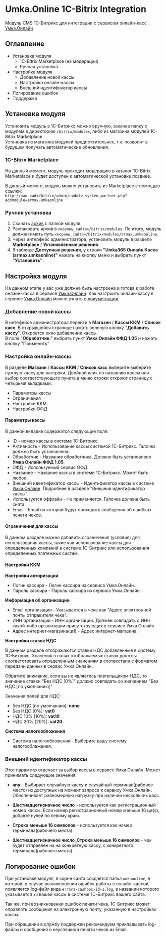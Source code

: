 # Umka.Online 1C-Bitrix Integration
Модуль CMS 1С-Битрикс для интеграции с сервисом онлайн-касс [Умка.Онлайн](https://umka365.ru/)

## Оглавление

* Установка модуля
  * 1C-Bitrix Marketplace (на модерации)
  * Ручная установка
* Настройка модуля
  * Добавление новой кассы
  * Настройка онлайн-кассы
  * Внешний идентификатор кассы
* Логирование ошибок
* Поддержка

## Установка модуля

Установить модуль в 1С-Битрикс можно вручную, закачав папку с модулем в директорию `/bitrix/modules`, 
либо из магазина модулей 1C-Bitrix Marketplace.  
Установка из магазина модулей предпочтительнее, т.к. позволит в будущем получать автоматические обновления.

### 1C-Bitrix Marketplace

На данный момент, модуль проходит модерацию в каталог 1C-Bitrix Marketplace 
и будет доступен к автоматической установке позднее.

В данный момент, модуль можно установить из Marketplace c помощью ссылки:  
`http://ваш-сайт/bitrix/admin/update_system_partner.php?addmodule=armax.umkaonline`

### Ручная установка

1. Скачать [архив](https://github.com/armax-ru/umka-online-1c-bitrix/archive/master.zip) с папкой модуля.
2. Распаковать архив в `<корень_сайта>/bitrix/modules`. По итогу, модуль должен иметь путь `<корень_сайта>/bitrix/modules/armax.umkaonline`.
3. Через интерфейс администратора, установить модуль в разделе **Marketplace** / **Установленные решения**.
4. В таблице **Доступные решения**, у строки **"Umka365 Онлайн Касса (armax.umkaonline)"** нажать на кнопку меню и выбрать пункт **"Установить"**.


## Настройка модуля

На данном этапе у вас уже должна быть настроена и готова к работе онлайн-касса в сервисе [Умка.Онлайн](https://umka365.ru/).
Как настроить онлайн-кассу в сервисе [Умка.Онлайн](https://umka365.ru/) можно узнать в [документации](http://umki.org/knowledge-base/).

### Добавление новой кассы

В интефейсе администратора перейти в **Магазин** / **Кассы ККМ** / **Список касс**.
В открывшейся странице нажать зеленую кнопку "**Добавить кассу**".
Откроется окно добавление кассы.  
В поле "**Обработчик:**" выбрать пункт **Умка Онлайн ФФД 1.05** 
и нажать кнопку "Применить"

### Настройка онлайн-кассы

В разделе **Магазин** / **Кассы ККМ** / **Список касс** выберите выберите нужную кассу для настроки.
Двойной клик по названию кассы или выбор соответствующего пункта в меню строки откроют страницу с четырьмя вкладками:
* Параметры кассы
* Ограничения
* Настройки ККМ
* Настройки ОФД

#### Параметры кассы

В данной вкладке содержатся следующие поля:

* ID - номер кассы в системе 1С-Битрикс. 
* Активность - Использование кассы системой 1С-Битрикс. Галочка должна быть установлена.
* Обработчик - Название обработчика. Должно быть установлено **Умка Онлайн ФФД 1.05**.
* ОФД - Используемый сервис ОФД.
* Название - Название кассы в системе 1С-Битрикс. Может быть любое.
* Внешний идентификатор кассы - Идентификатор кассы в системе [Умка.Онлайн](https://umka365.ru/). Подробнее в разделе "Внешний идентификатор кассы".
* Используется оффлайн - Не применяется. Галочка должна быть снята.
* Email - Email на которой будут приходить сообщения об ошибках печати чеков.

#### Ограничения для кассы

В данном разделе можно добавить ограничения (условия) для использования кассы, такие как 
использование кассы для определенных компаний в системе 1С-Битрикс или использования определенных платежных систем. 


#### Настройки ККМ

**Настройки авторизации**

* Логин кассира - Логин кассира из сервиса Умка.Онлайн.
* Пароль кассира - Пароль кассира из сервиса Умка.Онлайн.

**Информация об организации**

* Email организации - Указывается в чеке как "Адрес электронной почты отправителя чека".
* ИНН организации - ИНН организации. Должен совпадать с ИНН какой-либо организации присутствующих в сервисе  Умка.Онлайн.
* Адрес интернет-магазина(url) - Адрес интернет-магазина.

**Настройки ставок НДС**

В данном разделе отображаются ставки НДС добавленные в систему 1С-Битрикс.
Значения в полях отображаемых ставок должны соответствовать определенным значениям 
в соотвествии с форматом передачи данных в сервис Умка.Онлайн.

Обратите внимание, если вы не являетесь плательщиком НДС, 
то значение ставки "Без НДС [0%]" должно совпадать со значением "Без НДС [по умолчанию]"

Значения полей для НДС:

* Без НДС [по умолчанию]: **none**
* Без НДС [0%]:	**vat0**
* НДС 10% [10%]: **vat10**
* НДС 20% [20%]: **vat20**


**Система налогообложения**

* Система налогообложения - Выберите вашу систему налогооблажения.

### Внешний идентификатор кассы

Этот параметр отвечает за выбор кассы в сервисе Умка.Онлайн. Может принимать следующие значения:

* **any** - Выбирает случайную кассу и случайный терминал(рабочее место) из доступных на момент запроса к сервису Умка.Онлайн. 
Обеспечивает равномерную нагрузку при наличии нескольких касс.

* **Шестнадцетизначное число** - используется как регистрационный номер кассы. 
Если номер регистрационный номер меньше 16 цифр, добавте нулей по левому краю.

* **Строка меньше 16 символов** - используется как номер терминала(рабочего места).

* **Шестнадцетизначное число_Строка меньше 16 символов**  - чек будет отправлен на на конкретную кассу, с конкретного терминала(рабочего места).

## Логирование ошибок

При установке модуля, в корне сайта создается папка `umkaonline`, в которой, 
в случае возникновении ошибок работы с онлайн-кассой, появляется log-файл вида `errors-cashbox-id-1.log`, 
в названии которого указывается `id` вашей кассы в системе 1С-Битрикс вашего сайта.  

Так же, при возникновении ошибок печати чека,
1С-Битрикс может оправлять сообщения на электронную почту, указанную в настройках кассы.


При обращении в службу поддержки рекомендуем прикладывать log-файлы и сообщения о неуспешной печати чеков из Email.
